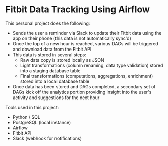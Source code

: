 # Fitbit Data Tracking Using Airflow

This personal project does the following:

- Sends the user a reminder via Slack to update their Fitbit data using the app on their phone (this data is not automatically sync'd)
- Once the top of a new hour is reached, various DAGs will be triggered and download data from the Fitbit API 
- This data is stored in several steps:
  - Raw data copy is stored locally as JSON
  - Light transformations (column renaming, data type validation) stored into a staging database table 
  - Final transformations (computations, aggregations, enrichment) stored into a local database table
- Once data has been stored and DAGs completed, a secondary set of DAGs kick off the analytics portion providing insight into the user's activity and suggestions for the next hour

Tools used in this project:

- Python / SQL
- PostgreSQL (local instance)
- Airflow
- Fitbit API
- Slack (webhook for notifications)

